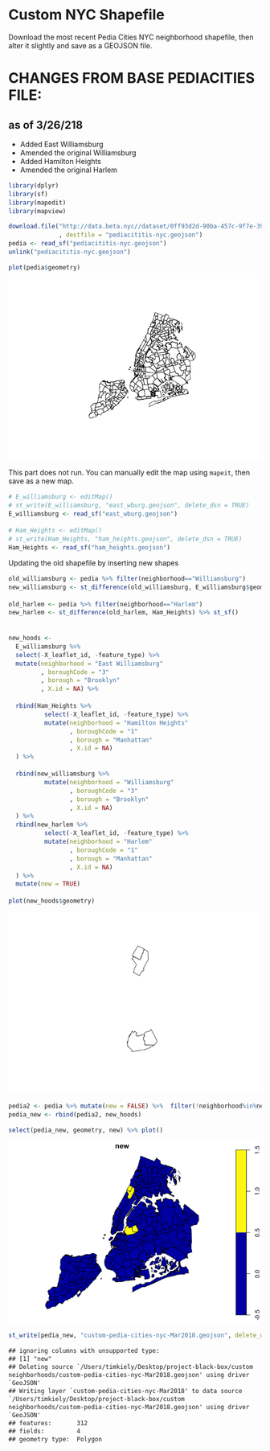 Custom NYC Shapefile
================

Download the most recent Pedia Cities NYC neighborhood shapefile, then alter it slightly and save as a GEOJSON file.

CHANGES FROM BASE PEDIACITIES FILE:
===================================

as of 3/26/218
--------------

-   Added East Williamsburg
-   Amended the original Williamsburg
-   Added Hamilton Heights
-   Amended the original Harlem

``` r
library(dplyr)
library(sf)
library(mapedit)
library(mapview)
```

``` r
download.file("http://data.beta.nyc//dataset/0ff93d2d-90ba-457c-9f7e-39e47bf2ac5f/resource/35dd04fb-81b3-479b-a074-a27a37888ce7/download/d085e2f8d0b54d4590b1e7d1f35594c1pediacitiesnycneighborhoods.geojson"
              , destfile = "pediacititis-nyc.geojson")
pedia <- read_sf("pediacititis-nyc.geojson")
unlink("pediacititis-nyc.geojson")
```

``` r
plot(pedia$geometry)
```

![](README_files/figure-markdown_github/unnamed-chunk-3-1.png)

This part does not run. You can manually edit the map using `mapeit`, then save as a new map.

``` r
# E_williamsburg <- editMap()
# st_write(E_williamsburg, "east_wburg.geojson", delete_dsn = TRUE)
E_williamsburg <- read_sf("east_wburg.geojson")

# Ham_Heights <- editMap()
# st_write(Ham_Heights, "ham_heights.geojson", delete_dsn = TRUE)
Ham_Heights <- read_sf("ham_heights.geojson")
```

Updating the old shapefile by inserting new shapes

``` r
old_williamsburg <- pedia %>% filter(neighborhood=="Williamsburg")
new_williamsburg <- st_difference(old_williamsburg, E_williamsburg$geometry) %>% st_sf() 

old_harlem <- pedia %>% filter(neighborhood=="Harlem")
new_harlem <- st_difference(old_harlem, Ham_Heights) %>% st_sf() 


new_hoods <- 
  E_williamsburg %>% 
  select(-X_leaflet_id, -feature_type) %>% 
  mutate(neighborhood = "East Williamsburg"
         , boroughCode = "3"
         , borough = "Brooklyn"
         , X.id = NA) %>% 
  
  rbind(Ham_Heights %>% 
          select(-X_leaflet_id, -feature_type) %>% 
          mutate(neighborhood = "Hamilton Heights"
                 , boroughCode = "1"
                 , borough = "Manhattan"
                 , X.id = NA)
  ) %>% 
  
  rbind(new_williamsburg %>% 
          mutate(neighborhood = "Williamsburg"
                 , boroughCode = "3"
                 , borough = "Brooklyn"
                 , X.id = NA)
  ) %>% 
  rbind(new_harlem %>% 
          select(-X_leaflet_id, -feature_type) %>% 
          mutate(neighborhood = "Harlem"
                 , boroughCode = "1"
                 , borough = "Manhattan"
                 , X.id = NA)
  ) %>% 
  mutate(new = TRUE)

plot(new_hoods$geometry)
```

![](README_files/figure-markdown_github/unnamed-chunk-5-1.png)

``` r
pedia2 <- pedia %>% mutate(new = FALSE) %>%  filter(!neighborhood%in%new_hoods$neighborhood)
pedia_new <- rbind(pedia2, new_hoods)
```

``` r
select(pedia_new, geometry, new) %>% plot()
```

![](README_files/figure-markdown_github/unnamed-chunk-7-1.png)

``` r
st_write(pedia_new, "custom-pedia-cities-nyc-Mar2018.geojson", delete_dsn = TRUE)
```

    ## ignoring columns with unsupported type:
    ## [1] "new"
    ## Deleting source `/Users/timkiely/Desktop/project-black-box/custom neighborhoods/custom-pedia-cities-nyc-Mar2018.geojson' using driver `GeoJSON'
    ## Writing layer `custom-pedia-cities-nyc-Mar2018' to data source `/Users/timkiely/Desktop/project-black-box/custom neighborhoods/custom-pedia-cities-nyc-Mar2018.geojson' using driver `GeoJSON'
    ## features:       312
    ## fields:         4
    ## geometry type:  Polygon
